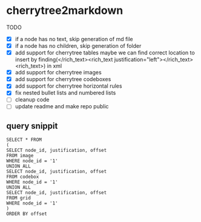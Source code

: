 # cherrytree2markdown

TODO

- [x] if a node has no text, skip generation of md file
- [x] if a node has no children, skip generation of folder
- [x] add support for cherrytree tables
      maybe we can find correct location to insert by finding(</rich_text><rich_text justification="left"></rich_text><rich_text>) in xml
- [x] add support for cherrytree images
- [x] add support for cherrytree codeboxes
- [x] add support for cherrytree horizontal rules
- [x] fix nested bullet lists and numbered lists
- [ ] cleanup code
- [ ] update readme and make repo public

## query snippit

```
SELECT * FROM
(
SELECT node_id, justification, offset
FROM image
WHERE node_id = '1'
UNION ALL
SELECT node_id, justification, offset
FROM codebox
WHERE node_id = '1'
UNION ALL
SELECT node_id, justification, offset
FROM grid
WHERE node_id = '1'
)
ORDER BY offset
```
